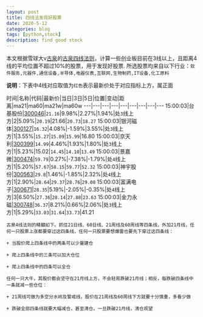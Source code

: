 ```yaml
---
layout: post
title: 四线法发现好股票
date: 2020-5-12
categories: blog
tags: [python,stock]
description: find good stock
---
```



本文根据雪球大v[古泉](https://xueqiu.com/u/7148646888)的[古泉四线法则](https://xueqiu.com/7148646888/130498192)，计算一些创业板目前在3线以上，且距离4线的平均位置不超过10%的股票，用于发现好股票.
所选股票均来自以下行业：`软件服务,元器件,通信设备,半导体,电器仪表,互联网,生物制药,IT设备,化工原料`

**说明**：下表中4线对应取值为`红色`表示最新价处于对应指标上方，属正面


时间|名称|代码|最新价|当日|3日|5日|位置|变动|距离|ma21|ma60|ma21w|ma60w
---|---|---|---|---|---|---|---|---
15:00:03|台基股份|[300046](https://xueqiu.com/S/SZ300046)|`21.16`|9.98%|2.27%|1.94%|处`3`线上方|2|5.09%|`20.19`|21.66|`20.73`|`18.27`
15:00:03|银河磁体|[300127](https://xueqiu.com/S/SZ300127)|`16.32`|4.08%|-1.59%|3.55%|处`3`线上方|1|3.55%|`15.27`|`15.09`|`15.99`|16.80
15:00:03|京天利|[300399](https://xueqiu.com/S/SZ300399)|`14.99`|4.46%|1.93%|1.80%|处`3`线上方|1|5.23%|15.02|`14.45`|`14.10`|`13.49`
15:00:03|景嘉微|[300474](https://xueqiu.com/S/SZ300474)|`59.79`|0.27%|-7.38%|-1.79%|处`4`线上方|1|5.20%|`57.67`|`58.15`|`59.77`|`52.32`
15:00:03|神宇股份|[300563](https://xueqiu.com/S/SZ300563)|`29.8`|1.46%|-1.85%|2.32%|处`4`线上方|1|2.90%|`28.64`|`29.37`|`28.76`|`29.08`
15:00:03|富满电子|[300671](https://xueqiu.com/S/SZ300671)|`28.35`|5.19%|-2.05%|-0.35%|处`4`线上方|3|6.50%|`27.36`|`28.14`|`27.88`|`23.63`
15:00:03|金力永磁|[300748](https://xueqiu.com/S/SZ300748)|`36.37`|8.21%|0.66%|2.06%|处`3`线上方|1|5.29%|`33.03`|`31.64`|`33.73`|41.21

```
古泉4线法则的精髓如下。抓住21日线、60日线、21周线及60周线等四条线，外加21月线，任何一只股票上涨都要穿过这四条线，任何一只股票要想爆雷也要先下穿过这四条线：

+ 当股价爬上四条线中的两条可以少量建仓

+ 爬上四条线中的三条可以加大仓位

+ 爬上四条线中的四条可以全仓

任何一只大牛，其股价都会坚守在21月线上方，不会轻易跌破21月线；相反，每跌破四条线中一条就减一些仓位：

+ 21周线可做为多空分水岭及警戒线，股价在21周线及60周线下方就要十分慎重，多看少做

+ 跌破全部四条线就要大幅减仓，甚至清仓，一旦跌破21月线，清仓观望
```